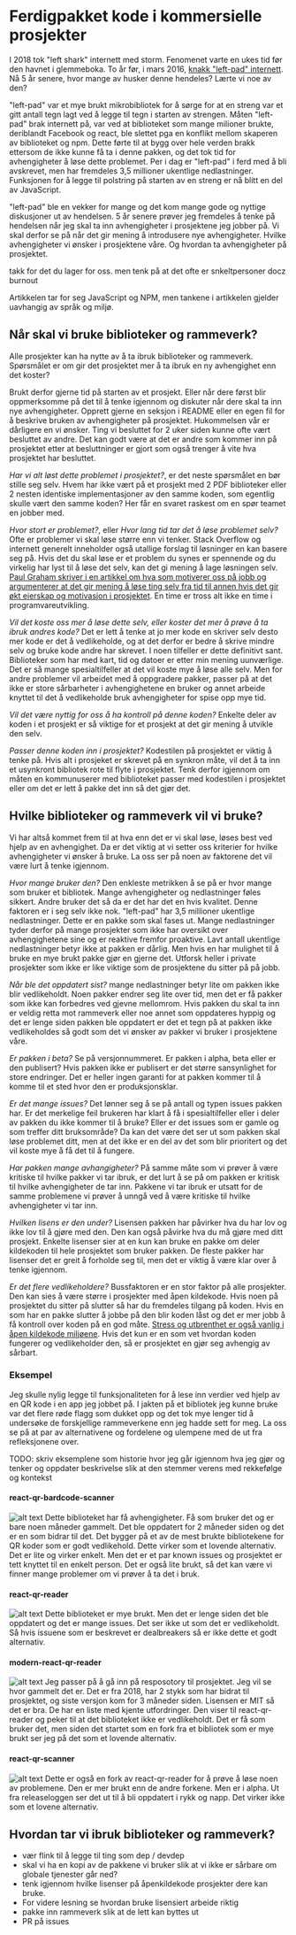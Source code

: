 # Ferdigpakket kode i kommersielle prosjekter

I 2018 tok "left shark" internett med storm. Fenomenet varte en ukes tid før den havnet i glemmeboka. To år før, i mars 2016, [knakk "left-pad" internett](https://blog.npmjs.org/post/141577284765/kik-left-pad-and-npm.html). Nå 5 år senere, hvor mange av husker denne hendeles? Lærte vi noe av den?

"left-pad" var et mye brukt mikrobibliotek for å sørge for at en streng var et gitt antall tegn lagt ved å legge til tegn i starten av strengen. Måten "left-pad" brak internett på, var ved at biblioteket som mange milioner brukte, deriblandt Facebook og react, ble slettet pga en konflikt mellom skaperen av biblioteket og npm. Dette førte til at bygg over hele verden brakk ettersom de ikke kunne få ta i denne pakken, og det tok tid for avhengigheter å løse dette problemet. Per i dag er "left-pad" i ferd med å bli avskrevet, men har fremdeles 3,5 millioner ukentlige nedlastninger. Funksjonen for å legge til polstring på starten av en streng er nå blitt en del av JavaScript.

"left-pad" ble en vekker for mange og det kom mange gode og nyttige diskusjoner ut av hendelsen. 5 år senere prøver jeg fremdeles å tenke på hendelsen når jeg skal ta inn avhengigheter i prosjektene jeg jobber på. Vi skal derfor se på når det gir mening å introdusere nye avhengigheter. Hvilke avhengigheter vi ønsker i prosjektene våre. Og hvordan ta avhengigheter på prosjektet.


takk for det du lager for oss. men tenk på at det ofte er snkeltpersoner
docz burnout

Artikkelen tar for seg JavaScript og NPM, men tankene i artikkelen gjelder uavhangig av språk og miljø.

## Når skal vi bruke biblioteker og rammeverk?

Alle prosjekter kan ha nytte av å ta ibruk biblioteker og rammeverk. Spørsmålet er om gir det prosjektet mer å ta ibruk en ny avhengighet enn det koster?

Brukt derfor gjerne tid på starten av et prosjekt. Eller når dere først blir oppmerksomme på det til å tenke igjennom og diskuter når dere skal ta inn nye avhengigheter. Opprett gjerne en seksjon i README eller en egen fil for å beskrive bruken av avhengigheter på prosjektet. Hukommelsen vår er dårligere en vi ønsker. Ting vi besluttet for 2 uker siden kunne ofte vært besluttet av andre. Det kan godt være at det er andre som kommer inn på prosjektet etter at besluttninger er gjort som også trenger å vite hva prosjektet har besluttet.

_Har vi alt løst dette problemet i prosjektet?_, er det neste spørsmålet en bør stille seg selv. Hvem har ikke vært på et prosjekt med 2 PDF biblioteker eller 2 nesten identiske implementasjoner av den samme koden, som egentlig skulle vært den samme koden? Her får en svaret raskest om en spør teamet en jobber med. 

_Hvor stort er problemet?_, eller _Hvor lang tid tar det å løse problemet selv?_ Ofte er problemer vi skal løse større enn vi tenker. Stack Overflow og internett generelt inneholder også utallige forslag til løsninger en kan basere seg på. Hvis det du skal løse er et problem du synes er spennende og du virkelig har lyst til å løse det selv, kan det gi mening å lage løsningen selv. [Paul Graham skriver i en artikkel om hva som motiverer oss på jobb og argumenterer at det gir mening å løse ting selv fra tid til annen hvis det gir økt eierskap og motivasjon i prosjektet](http://www.paulgraham.com/own.html). En time er tross alt ikke en time i programvareutvikling.

_Vil det koste oss mer å løse dette selv, eller koster det mer å prøve å ta ibruk andres kode?_ Det er lett å tenke at jo mer kode en skriver selv desto mer kode er det å vedlikeholde, og at det derfor er bedre å skrive mindre selv og bruke kode andre har skrevet. I noen tilfeller er dette definitivt sant. Biblioteker som har med kart, tid og datoer er etter min mening uunværlige. Det er så mange spesialtilfeller at det vil koste mye å løse alle selv. Men for andre problemer vil arbeidet med å oppgradere pakker, passer på at det ikke er store sårbarheter i avhengighetene en bruker og annet arbeide knyttet til det å vedlikeholde bruk avhengigheter for spise opp mye tid.  


_Vil det være nyttig for oss å ha kontroll på denne koden?_ Enkelte deler av koden i et prosjekt er så viktige for et prosjekt at det gir mening å utvikle den selv. 

_Passer denne koden inn i prosjektet?_ Kodestilen på prosjektet er viktig å tenke på. Hvis alt i prosjeket er skrevet på en synkron måte, vil det å ta inn et usynkront bibliotek rote til flyte i prosjektet. Tenk derfor igjennom om måten en kommunuserer med biblioteket passer med kodestilen i prosjektet eller om det er lett å pakke det inn så det gjør det.



## Hvilke biblioteker og rammeverk vil vi bruke?
Vi har altså kommet frem til at hva enn det er vi skal løse, løses best ved hjelp av en avhengighet. Da er det viktig at vi setter oss kriterier for hvilke avhengigheter vi ønsker å bruke. La oss ser på noen av faktorene det vil være lurt å tenke igjennom.

_Hvor mange bruker den?_ Den enkleste metrikken å se på er hvor mange som bruker et bibliotek. Mange avhengigheter og nedlastninger føles sikkert. Andre bruker det så da er det har det en hvis kvalitet. Denne faktoren er i seg selv ikke nok. "left-pad" har 3,5 millioner ukentlige nedlastninger. Dette er en pakke som skal fases ut. Mange nedlastninger tyder derfor på mange prosjekter som ikke har oversikt over avhengighetene sine og er reaktive fremfor proaktive. Lavt antall ukentlige nedlastninger betyr ikke at pakken er dårlig. Men hvis en har mulighet til å bruke en mye brukt pakke gjør en gjerne det. Utforsk heller i private prosjekter som ikke er like viktige som de prosjektene du sitter på på jobb.

_Når ble det oppdatert sist?_ mange nedlastninger betyr lite om pakken ikke blir vedlikeholdt. Noen pakker endrer seg lite over tid, men det er få pakker som ikke kan forbedres ved gjevne mellomrom. Hvis pakken du skal ta inn er veldig retta mot rammeverk eller noe annet som oppdateres hyppig og det er lenge siden pakken ble oppdatert er det et tegn på at pakken ikke vedlikeholdes så godt som det vi ønsker av pakker vi bruker i prosjektene våre. 


_Er pakken i beta?_ Se på versjonnummeret. Er pakken i alpha, beta eller er den publisert? Hvis pakken ikke er publisert er det større sansynlighet for store endringer. Det er heller ingen garanti for at pakken kommer til å komme til et sted hvor den er produksjonsklar.

_Er det mange issues?_ Det lønner seg å se på antall og typen issues pakken har. Er det merkelige feil brukeren har klart å få i spesialtilfeller eller i deler av pakken du ikke kommer til å bruke? Eller er det issues som er gamle og som treffer ditt bruksområde? Da kan det være det ser ut som pakken skal løse problemet ditt, men at det ikke er en del av det som blir prioritert og det vil koste mye å få det til å fungere. 

_Har pakken mange avhangigheter?_ På samme måte som vi prøver å være kritiske til hvilke pakker vi tar ibruk, er det lurt å se på om pakken er kritisk til hvilke avhengigheter de tar inn. Pakkene vi tar ibruk er utsatt for de samme problemene vi prøver å unngå ved å være kritiske til hvilke avhengigheter vi tar inn. 

_Hvilken lisens er den under?_ Lisensen pakken har påvirker hva du har lov og ikke lov til å gjøre med den. Den kan også påvirke hva du må gjøre med ditt prosjekt. Enkelte lisenser sier at en kun kan bruke en pakke om deler kildekoden til hele prosjektet som bruker pakken. De fleste pakker har lisenser det er greit å forholde seg til, men det er viktig å være klar over å tenke igjennom.

_Er det flere vedlikeholdere?_ Bussfaktoren er en stor faktor på alle prosjekter. Den kan sies å være større i prosjekter med åpen kildekode. Hvis noen på prosjektet du sitter på slutter så har du fremdeles tilgang på koden. Hvis en som har en pakke slutter å jobbe på den blir koden låst og det er mer jobb å få kontroll over koden på en god måte. [Stress og utbrenthet er også vanlig i åpen kildekode miljøene](https://www.semanticscholar.org/paper/Stress-and-Burnout-in-Open-Source%3A-Toward-Finding%2C-Raman-Cao/0060fff9aa22cb35c81d8c071580712769e73f9b). Hvis det kun er en som vet hvordan koden fungerer og vedlikeholder den, så er prosjektet en gjør seg avhengig av sårbart. 

### Eksempel
Jeg skulle nylig legge til funksjonaliteten for å lese inn verdier ved hjelp av en QR kode i en app jeg jobbet på. I jakten på et bibliotek jeg kunne bruke var det flere røde flagg som dukket opp og det tok mye lenger tid å undersøke de forskjellige rammeverkene enn jeg hadde sett for meg. La oss se på at par av alternativene og fordelene og ulempene med de ut fra refleksjonene over.

TODO: skriv eksemplene som historie hvor jeg går igjennom hva jeg gjør og tenker og oppdater beskrivelse slik at den stemmer verens med rekkefølge og kontekst

#### react-qr-bardcode-scanner
![alt text](./react-qr-bardcode-scanner.png)
Dette biblioteket har få avhengigheter. Få som bruker det og er bare noen måneder gammelt. Det ble oppdatert for 2 måneder siden og det er en som bidrar til det. Det bygger på et av de mest brukte bibliotekene for QR koder som er godt vedlikehold. Dette virker som et lovende alternativ. Det er lite og virker enkelt. Men det er et par known issues og prosjektet er tett knyttet til en enkelt person. Det er også lite brukt, så det kan være vi finner mange problemer om vi prøver å ta det i bruk.

#### react-qr-reader
![alt text](./react-qr-reader.png)
Dette biblioteket er mye brukt. Men det er lenge siden det ble oppdatert og det er mange issues. Det ser ikke ut som det er vedlikeholdt. Så hvis issuene som er beskrevet er dealbreakers så er ikke dette et godt alternativ.

#### modern-react-qr-reader
![alt text](./modern-react-qr-reader.png)
Jeg passer på å gå inn på resposotory til prosjektet. Jeg vil se hvor gammelt det er. Det er fra 2018, har 2 stykk som har bidrat til prosjektet, og siste versjon kom for 3 måneder siden. Lisensen er MIT så det er bra. De har en liste med kjente utfordringer. Den viser til react-qr-reader og peker til at det biblioteket ikke er vedlikeholdt. Det er få som bruker det, men siden det startet som en fork fra et bibliotek som er mye brukt ser jeg på det som et lovende alternativ.

#### react-qr-scanner
![alt text](./react-qr-scanner.png)
Dette er også en fork av react-qr-reader for å prøve å løse noen av problemene. Den er mer brukt enn de andre forkene. Men er i alpha. Ut fra releaseloggen ser det ut til å bli oppdatert i rykk og napp. Det virker ikke som et lovene alternativ.

## Hvordan tar vi ibruk biblioteker og rammeverk?

- vær flink til å legge til ting som dep / devdep
- skal vi ha en kopi av de pakkene vi bruker slik at vi ikke er sårbare om globale tjenester går ned?
- tenk igjennom hvilke lisenser på åpenkildekode prosjekter dere kan bruke.
- For videre lesning se hvordan bruke lisensiert arbeide riktig 
- pakke inn rammeverk slik at de lett kan byttes ut
- PR på issues